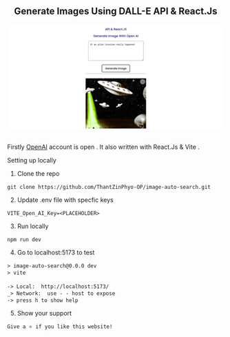 <h2 align="center">
  Generate Images Using DALL-E API & React.Js <br/>
</h2>
<div align="center">
  <img alt="Demo" src="/home.png" />
</div>

<br/>

Firstly [OpenAI](https://beta.openai.com/playground) account is open . It also written with React.Js & Vite .

Setting up locally
1. Clone the repo
```{r, engine='bash', count_lines}
git clone https://github.com/ThantZinPhyo-OP/image-auto-search.git
```

2. Update .env file with specfic keys
```{r, engine='bash', count_lines}
VITE_Open_AI_Key=<PLACEHOLDER>
```

3. Run locally
```{r, engine='bash', count_lines}
npm run dev
```

4. Go to localhost:5173 to test
```
> image-auto-search@0.0.0 dev
> vite

-> Local:  http://localhost:5173/
_> Network:  use - - host to expose 
-> press h to show help
```

5. Show your support
```
Give a ⭐ if you like this website!
